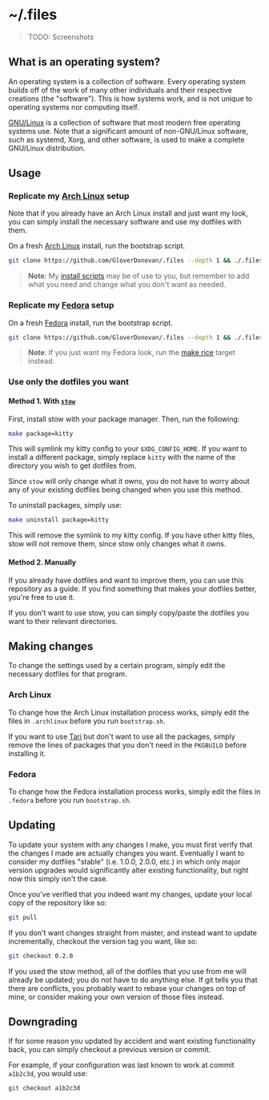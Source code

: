 # ~/.files

> TODO: Screenshots

## What is an operating system?

An operating system is a collection of software. Every operating system builds off of the work of many other individuals and their respective creations (the "software"). This is how systems work, and is not unique to operating systems nor computing itself.

[GNU/Linux][gnulinux] is a collection of software that most modern free operating systems use. Note that a significant amount of non-GNU/Linux software, such as systemd, Xorg, and other software, is used to make a complete GNU/Linux distribution.

## Usage

### Replicate my [Arch Linux](/.archlinux) setup

Note that if you already have an Arch Linux install and just want my look, you can simply install the necessary software and use my dotfiles with them.

On a fresh [Arch Linux][archlinux] install, run the bootstrap script.

```sh
git clone https://github.com/GloverDonovan/.files --depth 1 && ./.files/.archlinux/bootstrap.sh
```

> **Note**: My [install scripts](./.archlinux/install-scripts) may be of use to you, but remember to add what you need and change what you don't want as needed.

### Replicate my [Fedora](/.fedora) setup

On a fresh [Fedora][fedora] install, run the bootstrap script.

```sh
git clone https://github.com/GloverDonovan/.files --depth 1 && ./.files/.fedora/bootstrap.sh
```

> **Note**: If you just want my Fedora look, run the [make rice](./.fedora) target instead.

### Use only the dotfiles you want

#### Method 1. With [`stow`][stow]

First, install stow with your package manager. Then, run the following:

```sh
make package=kitty
```

This will symlink my kitty config to your `$XDG_CONFIG_HOME`. If you want to install a different package, simply replace `kitty` with the name of the directory you wish to get dotfiles from.

Since `stow` will only change what it owns, you do not have to worry about any of your existing dotfiles being changed when you use this method.

To uninstall packages, simply use:

```sh
make uninstall package=kitty
```

This will remove the symlink to my kitty config. If you have other kitty files, stow will not remove them, since stow only changes what it owns.

#### Method 2. Manually

If you already have dotfiles and want to improve them, you can use this repository as a guide. If you find something that makes your dotfiles better, you're free to use it.

If you don't want to use stow, you can simply copy/paste the dotfiles you want to their relevant directories.

## Making changes

To change the settings used by a certain program, simply edit the necessary dotfiles for that program.

### Arch Linux

To change how the Arch Linux installation process works, simply edit the files in `.archlinux` before you run `bootstrap.sh`.

If you want to use [Tari](./.archlinux/PKGBUILDs) but don't want to use all the packages, simply remove the lines of packages that you don't need in the `PKGBUILD` before installing it.

### Fedora

To change how the Fedora installation process works, simply edit the files in `.fedora` before you run `bootstrap.sh`.

## Updating

To update your system with any changes I make, you must first verify that the changes I made are actually changes you want. Eventually I want to consider my dotfiles "stable" (i.e. 1.0.0, 2.0.0, etc.) in which only major version upgrades would significantly alter existing functionality, but right now this simply isn't the case.

Once you've verified that you indeed want my changes, update your local copy of the repository like so:

```sh
git pull
```

If you don't want changes straight from master, and instead want to update incrementally, checkout the version tag you want, like so:

```sh
git checkout 0.2.0
```

If you used the stow method, all of the dotfiles that you use from me will already be updated; you do not have to do anything else. If git tells you that there are conflicts, you probably want to rebase your changes on top of mine, or consider making your own version of those files instead.

## Downgrading

If for some reason you updated by accident and want existing functionality back, you can simply checkout a previous version or commit.

For example, if your configuration was last known to work at commit `a1b2c3d`, you would use:

```sh
git checkout a1b2c3d
```

[archlinux]:  https://www.archlinux.org
[fedora]:     https://getfedora.org
[gnulinux]:   https://www.gnu.org/gnu/linux-and-gnu.html
[freesw]:     https://www.gnu.org/philosophy/free-sw.html
[stow]:       https://www.gnu.org/software/stow/manual/stow.html
